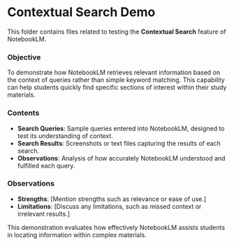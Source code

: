 # Contextual Search Demo

This folder contains files related to testing the **Contextual Search** feature of NotebookLM.

### Objective
To demonstrate how NotebookLM retrieves relevant information based on the context of queries rather than simple keyword matching. This capability can help students quickly find specific sections of interest within their study materials.

### Contents
- **Search Queries**: Sample queries entered into NotebookLM, designed to test its understanding of context.
- **Search Results**: Screenshots or text files capturing the results of each search.
- **Observations**: Analysis of how accurately NotebookLM understood and fulfilled each query.

### Observations
- **Strengths**: [Mention strengths such as relevance or ease of use.]
- **Limitations**: [Discuss any limitations, such as missed context or irrelevant results.]

This demonstration evaluates how effectively NotebookLM assists students in locating information within complex materials.
